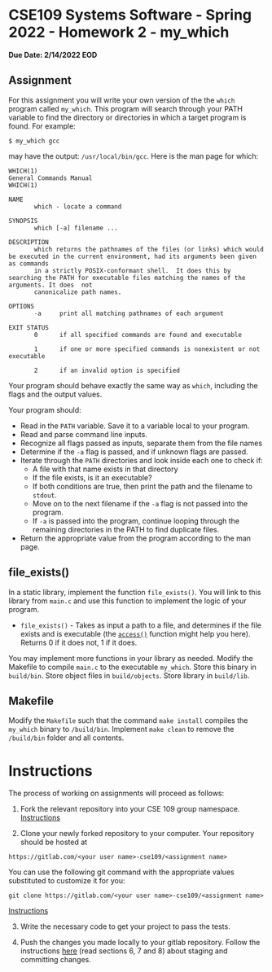 # CSE109 Systems Software - Spring 2022 - Homework 2 - my_which

**Due Date: 2/14/2022 EOD**

## Assignment

For this assignment you will write your own version of the the `which` program called `my_which`. This program will search through your PATH variable to find the directory or directories in which a target program is found. For example:

```
$ my_which gcc
```

may have the output: `/usr/local/bin/gcc`. Here is the man page for which:

```
WHICH(1)                                                        General Commands Manual                                                        WHICH(1)

NAME
       which - locate a command

SYNOPSIS
       which [-a] filename ...

DESCRIPTION
       which returns the pathnames of the files (or links) which would be executed in the current environment, had its arguments been given as commands
       in a strictly POSIX-conformant shell.  It does this by searching the PATH for executable files matching the names of the arguments. It does  not
       canonicalize path names.

OPTIONS
       -a     print all matching pathnames of each argument

EXIT STATUS
       0      if all specified commands are found and executable

       1      if one or more specified commands is nonexistent or not executable

       2      if an invalid option is specified
```

Your program should behave exactly the same way as `which`, including the flags and the output values. 

Your program should:

- Read in the `PATH` variable. Save it to a variable local to your program.
- Read and parse command line inputs.
- Recognize all flags passed as inputs, separate them from the file names
- Determine if the `-a` flag is passed, and if unknown flags are passed.
- Iterate through the `PATH` directories and look inside each one to check if:
  - A file with that name exists in that directory
  - If the file exists, is it an executable?
  - If both conditions are true, then print the path and the filename to `stdout`.
  - Move on to the next filename if the `-a` flag is not passed into the program. 
  - If `-a` is passed into the program, continue looping through the remaining directories in the PATH to find duplicate files.
- Return the appropriate value from the program according to the man page.

## file_exists()

In a static library, implement the function `file_exists()`. You will link to this library from `main.c` and use this function to implement the logic of your program.

- `file_exists()` - Takes as input a path to a file, and determines if the file exists and is executable (the [`access()`](https://linux.die.net/man/2/access) function might help you here). Returns 0 if it does not, 1 if it does.

You may implement more functions in your library as needed. Modify the Makefile to compile `main.c` to the executable `my_which`. Store this binary in `build/bin`. Store object files in `build/objects`. Store library in `build/lib`.

## Makefile

Modify the `Makefile` such that the command `make install` compiles the `my_which` binary to `/build/bin`. Implement `make clean` to remove the `/build/bin` folder and all contents.

# Instructions

The process of working on assignments will proceed as follows:

1. Fork the relevant repository into your CSE 109 group namespace. [Instructions](https://docs.gitlab.com/ee/workflow/forking_workflow.html#creating-a-fork)

2. Clone your newly forked repository to your computer. Your repository should be hosted at 
```
https://gitlab.com/<your user name>-cse109/<assignment name>
```
You can use the following git command with the appropriate values substituted to customize it for you:
```
git clone https://gitlab.com/<your user name>-cse109/<assignment name>
```
[Instructions](https://docs.gitlab.com/ee/gitlab-basics/start-using-git.html#clone-a-repository) 

3. Write the necessary code to get your project to pass the tests.

4. Push the changes you made locally to your gitlab repository. Follow the instructions [here](https://githowto.com/staging_and_committing) (read sections 6, 7 and 8) about staging and committing changes.
